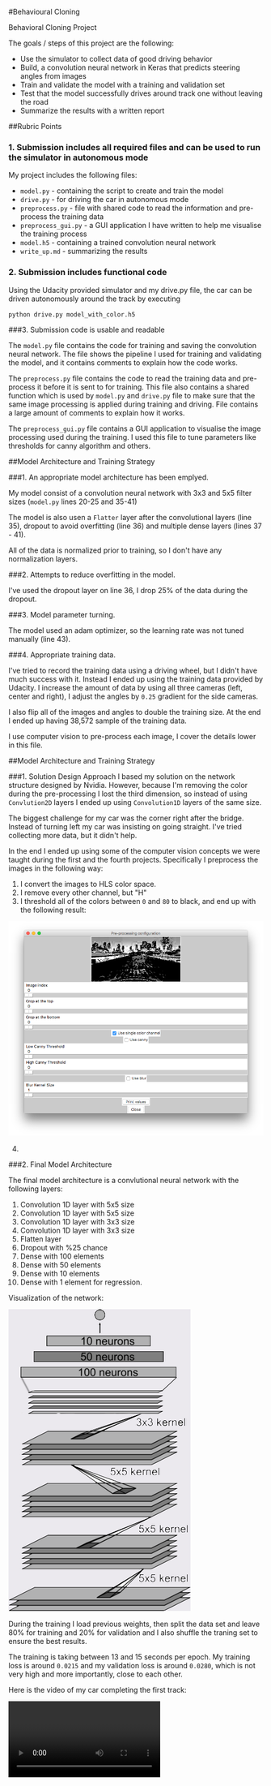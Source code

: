 #Behavioural Cloning

Behavioral Cloning Project

The goals / steps of this project are the following:

* Use the simulator to collect data of good driving behavior
* Build, a convolution neural network in Keras that predicts steering angles from images
* Train and validate the model with a training and validation set
* Test that the model successfully drives around track one without leaving the road
* Summarize the results with a written report

##Rubric Points


### 1. Submission includes all required files and can be used to run the simulator in autonomous mode

My project includes the following files:

* `model.py` - containing the script to create and train the model
* `drive.py` - for driving the car in autonomous mode
* `preprocess.py` - file with shared code to read the information and pre-process the training data
* `preprocess_gui.py` - a GUI application I have written to help me visualise the training process
* `model.h5` - containing a trained convolution neural network
* `write_up.md` - summarizing the results


### 2. Submission includes functional code

Using the Udacity provided simulator and my drive.py file, the car can be driven autonomously around the track by executing

```
python drive.py model_with_color.h5
```

###3. Submission code is usable and readable

The `model.py` file contains the code for training and saving the convolution neural network. The file shows the pipeline I used for training and validating the model, and it contains comments to explain how the code works. 

The `preprocess.py` file contains the code to read the training data and pre-process it before it is sent to for training. This file also contains a shared function which is used by `model.py` and `drive.py` file to make sure that the same image processing is applied during training and driving. File contains a large amount of comments to explain how it works.

The `preprocess_gui.py` file contains a GUI application to visualise the image processing used during the training. I used this file to tune parameters like thresholds for canny algorithm and others.

##Model Architecture and Training Strategy

###1. An appropriate model architecture has been emplyed.

My model consist of a convolution neural network with 3x3 and 5x5 filter sizes (`model.py` lines 20-25 and 35-41)

The model is also usen a `Flatter` layer after the convolutional layers (line 35), dropout to avoid overfitting (line 36) and multiple dense layers (lines 37 - 41).

All of the data is normalized prior to training, so I don't have any normalization layers.

###2. Attempts to reduce overfitting in the model.

I've used the dropout layer on line 36, I drop 25% of the data during the dropout.

###3. Model parameter turning.

The model used an adam optimizer, so the learning rate was not tuned manually (line 43).

###4. Appropriate training data.

I've tried to record the training data using a driving wheel, but I didn't have much success with it. Instead I ended up using the training data provided by Udacity. I increase the amount of data by using all three cameras (left, center and right), I adjust the angles by `0.25` gradient for the side cameras.

I also flip all of the images and angles to double the training size. At the end I ended up having 38,572 sample of the training data.

I use computer vision to pre-process each image, I cover the details lower in this file.

##Model Architecture and Training Strategy

###1. Solution Design Approach
I based my solution on the network structure designed by Nvidia. However, because I'm removing the color during the pre-processing I lost the third dimension, so instead of using `Convlution2D` layers I ended up using `Convolution1D` layers of the same size.

The biggest challenge for my car was the corner right after the bridge. Instead of turning left my car was insisting on going straight. I've tried collecting more data, but it didn't help. 

In the end I ended up using some of the computer vision concepts we were taught during the first and the fourth projects. Specifically I preprocess the images in the following way:

1. I convert the images to HLS color space.
2. I remove every other channel, but "H"
3. I threshold all of the colors between `0` and `80` to black, and end up with the following result:

![SingleChannel.png](doc_img/single_channel.png)

4. 

###2. Final Model Architecture

The final model architecture is a convlutional neural network with the following layers:
1. Convolution 1D layer with 5x5 size
2. Convolution 1D layer with 5x5 size
4. Convolution 1D layer with 3x3 size
5. Convolution 1D layer with 3x3 size
6. Flatten layer
7. Dropout with %25 chance
9. Dense with 100 elements
10. Dense with 50 elements
11. Dense with 10 elements
12. Dense with 1 element for regression.

Visualization of the network:

![architecture.png](doc_img/architecture.png)

During the training I load previous weights, then split the data set and leave 80% for training and 20% for validation and I also shuffle the traning set to ensure the best results.

The training is taking between 13 and 15 seconds per epoch. My training loss is around `0.0215` and my validation loss is around `0.0280`, which is not very high and more importantly, close to each other.

Here is the video of my car completing the first track:

![result](doc_img/out.mp4)